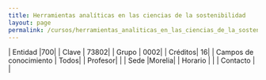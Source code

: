 ```yaml
---
title: Herramientas analíticas en las ciencias de la sostenibilidad
layout: page
permalink: /cursos/herramientas_analiticas_en_las_ciencias_de_la_sostenibilidad_morelia/
---
```


| Entidad |700|
| Clave | 73802|
| Grupo | 0002|
| Créditos| 16|
| Campos de conocimiento | Todos|
| Profesor| |
| Sede |Morelia|
| Horario | |
| Contacto | |

